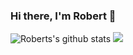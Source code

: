 ### Hi there, I'm Robert 👋

![Roberts's github stats](https://github-readme-stats.vercel.app/api?username=Nyariki&show_icons=true&theme=radical)
![](https://github-readme-stats.vercel.app/api/top-langs/?username=Nyariki&langs_count=5)
